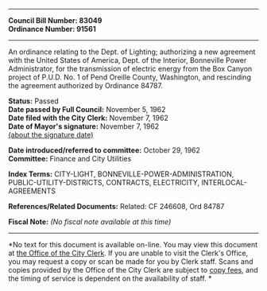 * * * * *  
  
**Council Bill Number: [](#h0)[](#h2)83049**   
**Ordinance Number: 91561**  
  
* * * * *  
  
An ordinance relating to the Dept. of Lighting; authorizing a new agreement with the United States of America, Dept. of the Interior, Bonneville Power Administrator, for the transmission of electric energy from the Box Canyon project of P.U.D. No. 1 of Pend Oreille County, Washington, and rescinding the agreement authorized by Ordinance 84787.  
  
**Status:** Passed   
**Date passed by Full Council:** November 5, 1962   
**Date filed with the City Clerk:** November 7, 1962   
**Date of Mayor's signature:** November 7, 1962   
[(about the signature date)](/~public/approvaldate.htm)   
  
  
**Date introduced/referred to committee:** October 29, 1962   
**Committee:** Finance and City Utilities   
  
**Index Terms:** CITY-LIGHT, BONNEVILLE-POWER-ADMINISTRATION, PUBLIC-UTILITY-DISTRICTS, CONTRACTS, ELECTRICITY, INTERLOCAL-AGREEMENTS  
  
**References/Related Documents:** Related: CF 246608, Ord 84787  
  
**Fiscal Note:** *(No fiscal note available at this time)*  
  
* * * * *  
  
*No text for this document is available on-line. You may view this document at [the Office of the City Clerk](http://www.seattle.gov/leg/clerk/contactUs.htm). If you are unable to visit the Clerk's Office, you may request a copy or scan be made for you by Clerk staff. Scans and copies provided by the Office of the City Clerk are subject to [copy fees](http://clerk.seattle.gov/~public/clerkfees.htm), and the timing of service is dependent on the availability of staff. *  
  
  
